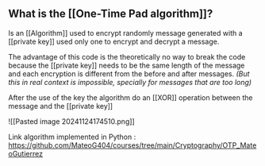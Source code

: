 ## What is the [[One-Time Pad algorithm]]?

Is an [[Algorithm]] used to encrypt randomly message generated with a [[private key]] used only one to encrypt and decrypt a message.

The advantage of this code is the theoretically no way to break the code because the [[private key]] needs to be the same length of the message and each encryption is different from the before and after messages. *(But this in real context is impossible, specially for messages that are too long)*

After the use of the key the algorithm do an [[XOR]] operation between the message and the [[private key]]

![[Pasted image 20241124174510.png]]

Link algorithm implemented in Python : https://github.com/MateoG404/courses/tree/main/Cryptography/OTP_MateoGutierrez
